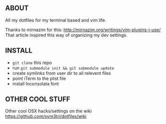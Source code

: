ABOUT
-----
All my dotfiles for my terminal based and vim life.

Thanks to mirnazim for this:
http://mirnazim.org/writings/vim-plugins-i-use/   
That article inspired this way of organizing my dev settings.


INSTALL
-------

- `git clone` this repo
- run `git submodule init && git submodule update`
- create symlinks from user dir to all relevent files
- point iTerm to the plist file
- install Inconsolata font


OTHER COOL STUFF
---

Other cool OSX hacks/settings on the wiki https://github.com/sym3tri/dotfiles/wiki